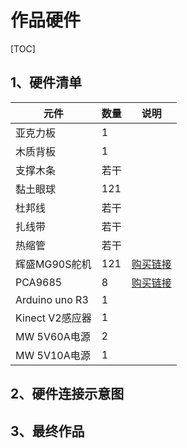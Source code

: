 # 作品硬件

[TOC]

## 1、硬件清单

| 元件            | 数量 | 说明                                                         |
| --------------- | ---- | ------------------------------------------------------------ |
| 亚克力板        | 1    |                                                              |
| 木质背板        | 1    |                                                              |
| 支撑木条        | 若干 |                                                              |
| 黏土眼球        | 121  |                                                              |
| 杜邦线          | 若干 |                                                              |
| 扎线带          | 若干 |                                                              |
| 热缩管          | 若干 |                                                              |
| 辉盛MG90S舵机   | 121  | [购买链接](https://item.taobao.com/item.htm?id=543402344365) |
| PCA9685         | 8    | [购买链接](https://item.taobao.com/item.htm?id=548923660446) |
| Arduino uno R3  | 1    |                                                              |
| Kinect V2感应器 | 1    |                                                              |
| MW 5V60A电源    | 2    |                                                              |
| MW 5V10A电源    | 1    |                                                              |



## 2、硬件连接示意图



## 3、最终作品

